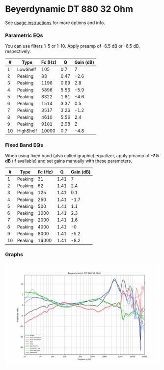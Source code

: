 # Beyerdynamic DT 880 32 Ohm
See [usage instructions](https://github.com/jaakkopasanen/AutoEq#usage) for more options and info.

### Parametric EQs
You can use filters 1-5 or 1-10. Apply preamp of -6.5 dB or -6.5 dB, respectively.

|   # | Type      |   Fc (Hz) |    Q |   Gain (dB) |
|-----|-----------|-----------|------|-------------|
|   1 | LowShelf  |       105 | 0.7  |         7   |
|   2 | Peaking   |        83 | 0.47 |        -2.6 |
|   3 | Peaking   |      1196 | 0.69 |         2.8 |
|   4 | Peaking   |      5896 | 5.56 |        -5.9 |
|   5 | Peaking   |      8322 | 1.81 |        -4.6 |
|   6 | Peaking   |      1514 | 3.37 |         0.5 |
|   7 | Peaking   |      3517 | 3.26 |        -1.2 |
|   8 | Peaking   |      4610 | 5.56 |         2.4 |
|   9 | Peaking   |      9101 | 2.98 |         2   |
|  10 | HighShelf |     10000 | 0.7  |        -4.8 |

### Fixed Band EQs
When using fixed band (also called graphic) equalizer, apply preamp of **-7.5 dB** (if available) and set gains manually with these parameters.

|   # | Type    |   Fc (Hz) |    Q |   Gain (dB) |
|-----|---------|-----------|------|-------------|
|   1 | Peaking |        31 | 1.41 |         7   |
|   2 | Peaking |        62 | 1.41 |         2.4 |
|   3 | Peaking |       125 | 1.41 |         0.1 |
|   4 | Peaking |       250 | 1.41 |        -1.7 |
|   5 | Peaking |       500 | 1.41 |         1.1 |
|   6 | Peaking |      1000 | 1.41 |         2.3 |
|   7 | Peaking |      2000 | 1.41 |         1.6 |
|   8 | Peaking |      4000 | 1.41 |        -0   |
|   9 | Peaking |      8000 | 1.41 |        -5.2 |
|  10 | Peaking |     16000 | 1.41 |        -8.2 |

### Graphs
![](./Beyerdynamic%20DT%20880%2032%20Ohm.png)

